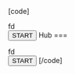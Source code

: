 [code]
<script type="text/javascript">
var string = "Hello my name is kyle. What is yours? ";
var length = 16;
var i = 0;
function start() {
var split = string.substring(i) + "" + string.substring(0, i);
var win = split.substring(0, length);
document.getElementById('temp').innerHTML = win;

i++;

if(i == string.length) {
i = 0;
}

setTimeout("start()",300);
}
</script>
<body>
<div id='temp'>fd</div>
<input type=button value=START onclick="start()">
</body>Hub
===
<script type="text/javascript">
var string = "Hello my name is kyle. What is yours? ";
var length = 16;
var i = 0;
function start() {
var split = string.substring(i) + "" + string.substring(0, i);
var win = split.substring(0, length);
document.getElementById('temp').innerHTML = win;

i++;

if(i == string.length) {
i = 0;
}

setTimeout("start()",300);
}
</script>
<body>
<div id='temp'>fd</div>
<input type=button value=START onclick="start()">
</body>
[/code]
